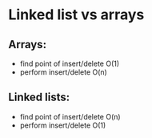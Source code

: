 # Linked list vs arrays
## Arrays:
* find point of insert/delete O(1)  
* perform insert/delete O(n)  

## Linked lists:  
* find point of insert/delete O(n)
* perform insert/delete O(1)